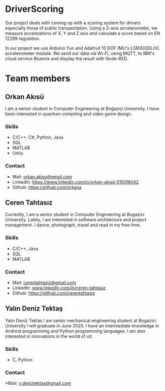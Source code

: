 # DriverScoring

Our project deals with coming up with a scoring system for drivers especially those of public transportation. Using a 3-axis accelerometer, we measure accelerations of X, Y and Z axis and calculate a score based on EN 12299 regulation.

In our project we use Arduino Yun and Adafruit 10 DOF IMU's LSM303DLHC accelerometer module. We send our data via Wi-Fi, using MQTT, to IBM's cloud service Bluemix and display the result with Node-RED.

# Team members
## Orkan Akısü
I am a senior student in Computer Engineering at Boğaziçi University. I have been interested in quantum compıting and video game design.

### Skills
* C/C++, C#, Python, Java
* SQL
* MATLAB
* Unity


### Contact 
* Mail: orkan.akisu@gmail.com
* LinkedIn: https://www.linkedin.com/in/orkan-akısü-51509b142
* Github: https://github.com/orkana

## Ceren Tahtasız
Currently, I am a senior student in Computer Engineering at Bogazici University. Lately, I am interested in software architecture and project management. I dance, photograph, travel and read in my free time.

### Skills
* C/C++, Java
* SQL
* MATLAB

### Contact 
* Mail: cerentahtasiz@gmail.com
* LinkedIn: www.linkedin.com/in/ceren-tahtasiz
* Github: https://github.com/cerentahtasiz

## Yalın Deniz Tektaş
Yalın Deniz Tektas
I am senior mechanical engineering student at Bogazici University I will graduate in June 2020. I have an intermediate knowledge in Android programming and Python programming languages. I am also interested in innovations in the world of iot.
### Skills
* C, Python


### Contact 
*Mail: y.deniztektas@gmail.com
